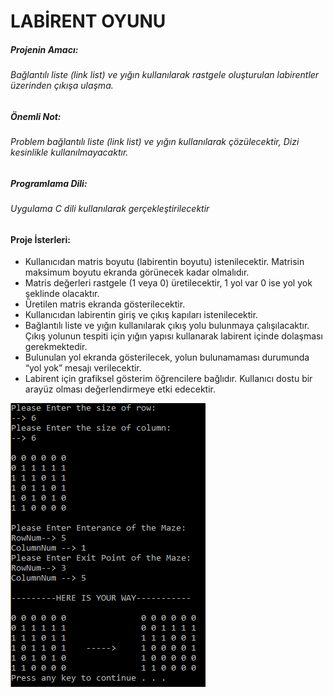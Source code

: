 # LABİRENT OYUNU


##### Projenin Amacı:
###### Bağlantılı liste (link list) ve yığın kullanılarak rastgele oluşturulan labirentler üzerinden çıkışa ulaşma.

##### Önemli Not: 
###### Problem bağlantılı liste (link list) ve yığın kullanılarak çözülecektir, Dizi kesinlikle kullanılmayacaktır.

##### Programlama Dili: 
###### Uygulama C dili kullanılarak gerçekleştirilecektir
#### Proje İsterleri:


 - Kullanıcıdan matris boyutu (labirentin boyutu) istenilecektir. Matrisin maksimum
boyutu ekranda görünecek kadar olmalıdır.
 - Matris değerleri rastgele (1 veya 0) üretilecektir, 1 yol var 0 ise yol yok şeklinde
olacaktır.
 - Üretilen matris ekranda gösterilecektir.
 - Kullanıcıdan labirentin giriş ve çıkış kapıları istenilecektir.
 - Bağlantılı liste ve yığın kullanılarak çıkış yolu bulunmaya çalışılacaktır. Çıkış yolunun
tespiti için yığın yapısı kullanarak labirent içinde dolaşması gerekmektedir.
 - Bulunulan yol ekranda gösterilecek, yolun bulunamaması durumunda “yol yok” mesajı verilecektir.
 - Labirent için grafiksel gösterim öğrencilere bağlıdır. Kullanıcı dostu bir arayüz olması değerlendirmeye etki edecektir.

![Alt text](/screen.png?raw=true "Screenshot")